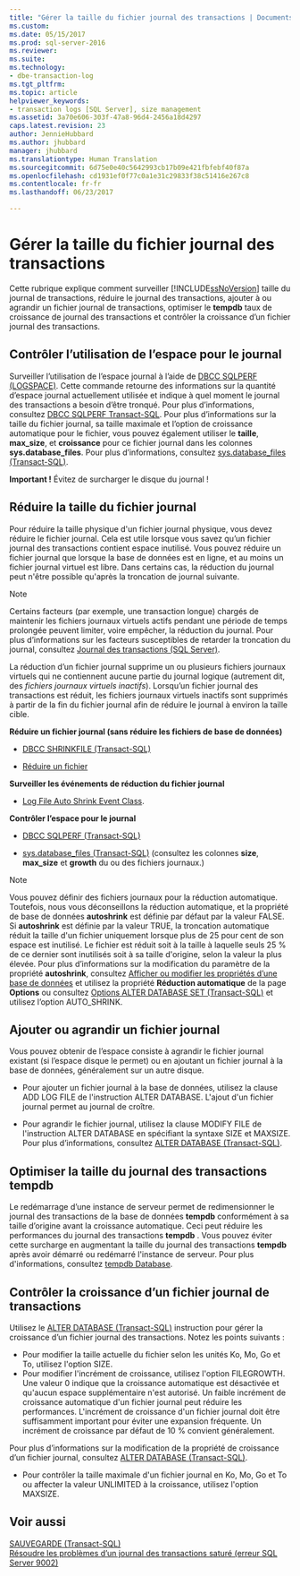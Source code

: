```yaml
---
title: "Gérer la taille du fichier journal des transactions | Documents Microsoft"
ms.custom: 
ms.date: 05/15/2017
ms.prod: sql-server-2016
ms.reviewer: 
ms.suite: 
ms.technology:
- dbe-transaction-log
ms.tgt_pltfrm: 
ms.topic: article
helpviewer_keywords:
- transaction logs [SQL Server], size management
ms.assetid: 3a70e606-303f-47a8-96d4-2456a18d4297
caps.latest.revision: 23
author: JennieHubbard
ms.author: jhubbard
manager: jhubbard
ms.translationtype: Human Translation
ms.sourcegitcommit: 6d75e0e40c5642993cb17b09e421fbfebf40f87a
ms.openlocfilehash: cd1931ef0f77c0a1e31c29833f38c51416e267c8
ms.contentlocale: fr-fr
ms.lasthandoff: 06/23/2017

---
```

# <a name="manage-the-size-of-the-transaction-log-file"></a>Gérer la taille du fichier journal des transactions
Cette rubrique explique comment surveiller [!INCLUDE[ssNoVersion](../../includes/ssnoversion-md.md)] taille du journal de transactions, réduire le journal des transactions, ajouter à ou agrandir un fichier journal de transactions, optimiser le **tempdb** taux de croissance de journal des transactions et contrôler la croissance d’un fichier journal des transactions.  

  ##  <a name="MonitorSpaceUse"></a> Contrôler l’utilisation de l’espace pour le journal  
Surveiller l’utilisation de l’espace journal à l’aide de [DBCC SQLPERF (LOGSPACE)](https://docs.microsoft.com/sql/t-sql/database-console-commands/dbcc-sqlperf-transact-sql). Cette commande retourne des informations sur la quantité d’espace journal actuellement utilisée et indique à quel moment le journal des transactions a besoin d’être tronqué. Pour plus d’informations, consultez [DBCC SQLPERF Transact-SQL](../../t-sql/database-console-commands/dbcc-sqlperf-transact-sql.md). Pour plus d’informations sur la taille du fichier journal, sa taille maximale et l’option de croissance automatique pour le fichier, vous pouvez également utiliser le **taille**, **max_size**, et **croissance** pour ce fichier journal dans les colonnes **sys.database_files**. Pour plus d’informations, consultez [sys.database_files &#40;Transact-SQL&#41;](../../relational-databases/system-catalog-views/sys-database-files-transact-sql.md).  
  
**Important !** Évitez de surcharger le disque du journal !  

  
##  <a name="ShrinkSize"></a> Réduire la taille du fichier journal  
 Pour réduire la taille physique d'un fichier journal physique, vous devez réduire le fichier journal. Cela est utile lorsque vous savez qu’un fichier journal des transactions contient espace inutilisé. Vous pouvez réduire un fichier journal que lorsque la base de données est en ligne, et au moins un fichier journal virtuel est libre. Dans certains cas, la réduction du journal peut n'être possible qu'après la troncation de journal suivante.  
  
> [!NOTE]
>  Certains facteurs (par exemple, une transaction longue) chargés de maintenir les fichiers journaux virtuels actifs pendant une période de temps prolongée peuvent limiter, voire empêcher, la réduction du journal. Pour plus d’informations sur les facteurs susceptibles de retarder la troncation du journal, consultez [Journal des transactions &#40;SQL Server&#41;](../../relational-databases/logs/the-transaction-log-sql-server.md).  
  
 La réduction d’un fichier journal supprime un ou plusieurs fichiers journaux virtuels qui ne contiennent aucune partie du journal logique (autrement dit, des *fichiers journaux virtuels inactifs*). Lorsqu’un fichier journal des transactions est réduit, les fichiers journaux virtuels inactifs sont supprimés à partir de la fin du fichier journal afin de réduire le journal à environ la taille cible.  
  
 **Réduire un fichier journal (sans réduire les fichiers de base de données)**  
  
-   [DBCC SHRINKFILE &#40;Transact-SQL&#41;](../../t-sql/database-console-commands/dbcc-shrinkfile-transact-sql.md)  
  
-   [Réduire un fichier](../../relational-databases/databases/shrink-a-file.md)  
  
 **Surveiller les événements de réduction du fichier journal**  
  
-   [Log File Auto Shrink Event Class](../../relational-databases/event-classes/log-file-auto-shrink-event-class.md).  
  
 **Contrôler l’espace pour le journal**  
  
-   [DBCC SQLPERF &#40;Transact-SQL&#41;](../../t-sql/database-console-commands/dbcc-sqlperf-transact-sql.md)  
  
-   [sys.database_files &#40;Transact-SQL&#41;](../../relational-databases/system-catalog-views/sys-database-files-transact-sql.md) (consultez les colonnes **size**, **max_size** et **growth** du ou des fichiers journaux.)  
  
> [!NOTE]
>  Vous pouvez définir des fichiers journaux pour la réduction automatique. Toutefois, nous vous déconseillons la réduction automatique, et la propriété de base de données **autoshrink** est définie par défaut par la valeur FALSE. Si **autoshrink** est définie par la valeur TRUE, la troncation automatique réduit la taille d'un fichier uniquement lorsque plus de 25 pour cent de son espace est inutilisé. Le fichier est réduit soit à la taille à laquelle seuls 25 % de ce dernier sont inutilisés soit à sa taille d'origine, selon la valeur la plus élevée. Pour plus d’informations sur la modification du paramètre de la propriété **autoshrink**, consultez [Afficher ou modifier les propriétés d’une base de données](../../relational-databases/databases/view-or-change-the-properties-of-a-database.md) et utilisez la propriété **Réduction automatique** de la page **Options** ou consultez [Options ALTER DATABASE SET &#40;Transact-SQL&#41;](../../t-sql/statements/alter-database-transact-sql-set-options.md) et utilisez l’option AUTO_SHRINK.  
  

##  <a name="AddOrEnlarge"></a> Ajouter ou agrandir un fichier journal  
 Vous pouvez obtenir de l’espace consiste à agrandir le fichier journal existant (si l’espace disque le permet) ou en ajoutant un fichier journal à la base de données, généralement sur un autre disque.  
  
-   Pour ajouter un fichier journal à la base de données, utilisez la clause ADD LOG FILE de l'instruction ALTER DATABASE. L'ajout d'un fichier journal permet au journal de croître.  
  
-   Pour agrandir le fichier journal, utilisez la clause MODIFY FILE de l'instruction ALTER DATABASE en spécifiant la syntaxe SIZE et MAXSIZE. Pour plus d’informations, consultez [ALTER DATABASE &#40;Transact-SQL&#41;](../../t-sql/statements/alter-database-transact-sql.md).  
    
  
##  <a name="tempdbOptimize"></a> Optimiser la taille du journal des transactions tempdb  
 Le redémarrage d’une instance de serveur permet de redimensionner le journal des transactions de la base de données **tempdb** conformément à sa taille d’origine avant la croissance automatique. Ceci peut réduire les performances du journal des transactions **tempdb** . Vous pouvez éviter cette surcharge en augmentant la taille du journal des transactions **tempdb** après avoir démarré ou redémarré l'instance de serveur. Pour plus d'informations, consultez [tempdb Database](../../relational-databases/databases/tempdb-database.md).  
  
  
##  <a name="ControlGrowth"></a> Contrôler la croissance d’un fichier journal de transactions  
 Utilisez le [ALTER DATABASE (Transact-SQL)](../../t-sql/statements/alter-database-transact-sql.md) instruction pour gérer la croissance d’un fichier journal des transactions. Notez les points suivants :  
  
-   Pour modifier la taille actuelle du fichier selon les unités Ko, Mo, Go et To, utilisez l'option SIZE.  
  -   Pour modifier l'incrément de croissance, utilisez l'option FILEGROWTH. Une valeur 0 indique que la croissance automatique est désactivée et qu'aucun espace supplémentaire n'est autorisé. Un faible incrément de croissance automatique d'un fichier journal peut réduire les performances. L'incrément de croissance d'un fichier journal doit être suffisamment important pour éviter une expansion fréquente. Un incrément de croissance par défaut de 10 % convient généralement.  

Pour plus d’informations sur la modification de la propriété de croissance d’un fichier journal, consultez [ALTER DATABASE (Transact-SQL)](https://msdn.microsoft.com/library/ms174269.aspx).  
  
-   Pour contrôler la taille maximale d'un fichier journal en Ko, Mo, Go et To ou affecter la valeur UNLIMITED à la croissance, utilisez l'option MAXSIZE.  
  
  
## <a name="see-also"></a>Voir aussi  
 [SAUVEGARDE (Transact-SQL)](../../t-sql/statements/backup-transact-sql.md)   
 [Résoudre les problèmes d’un journal des transactions saturé (erreur SQL Server 9002)](../../relational-databases/logs/troubleshoot-a-full-transaction-log-sql-server-error-9002.md)  
  
  

